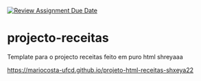 [![Review Assignment Due Date](https://classroom.github.com/assets/deadline-readme-button-22041afd0340ce965d47ae6ef1cefeee28c7c493a6346c4f15d667ab976d596c.svg)](https://classroom.github.com/a/9gcFi-Vg)
# projecto-receitas
Template para o projecto receitas feito em puro html
shreyaaa

https://mariocosta-ufcd.github.io/projeto-html-receitas-shxeya22
